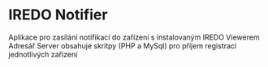 # IREDO Notifier
Aplikace pro zasílání notifikací do zařízení s instalovaným IREDO Viewerem
Adresář Server obsahuje skritpy (PHP a MySql) pro příjem registrací jednotlivých zařízení
